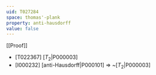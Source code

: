 ```yaml
---
uid: T027284
space: thomas'-plank
property: anti-hausdorff
value: false
---
```

[[Proof]]

* [T022367] [$T_2$|P000003]
* [I000232] [anti-Hausdorff|P000101] => ~[$T_2$|P000003]

